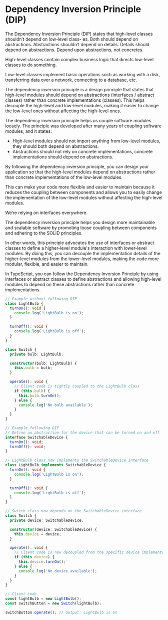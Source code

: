 # Dependency Inversion Principle (DIP)

The Dependency Inversion Principle (DIP) states that high-level classes shouldn’t depend on low-level class-
es. Both should depend on abstractions. Abstractions shouldn’t depend on details. Details should depend on
abstractions. Depend upon abstractions, not concretes.

High-level classes contain complex business logic that directs low-level classes to do something.

Low-level classes implement basic operations such as working with a disk, transferring data over a network, connecting to a database, etc.

The dependency inversion principle is a design principle that states that high-level modules should depend on abstractions (interfaces / abstract classes) rather than concrete implementations (classes). This helps decouple the high-level and low-level modules, making it easier to change the low-level ones without affecting the high-level ones.

The dependency inversion principle helps us couple software modules loosely. The principle was developed after many years of coupling software modules, and it states:

- High-level modules should not import anything from low-level modules, they should both depend on abstractions.
- Abstractions should not rely on concrete implementations, concrete implementations should depend on abstractions.

By following the dependency inversion principle, you can design your application so that the high-level modules depend on abstractions rather than concrete implementations of the low-level modules.

This can make your code more flexible and easier to maintain because it reduces the coupling between components and allows you to easily change the implementation of the low-level modules without affecting the high-level modules.

We’re relying on interfaces everywhere.

The dependency inversion principle helps you design more maintainable and scalable software by promoting loose coupling between components and adhering to the SOLID principles.

In other words, this principle advocates the use of interfaces or abstract classes to define a higher-level module's interaction with lower-level modules. By doing this, you can decouple the implementation details of the higher-level modules from the lower-level modules, making the code more modular, flexible, and easier to maintain.

In TypeScript, you can follow the Dependency Inversion Principle by using interfaces or abstract classes to define abstractions and allowing high-level modules to depend on these abstractions rather than concrete implementations.

```typescript
// Example without following DIP
class LightBulb {
  turnOn(): void {
    console.log('LightBulb is on');
  }

  turnOff(): void {
    console.log('LightBulb is off');
  }
}

class Switch {
  private bulb: LightBulb;

  constructor(bulb: LightBulb) {
    this.bulb = bulb;
  }

  operate(): void {
    // Client code is tightly coupled to the LightBulb class
    if (this.bulb) {
      this.bulb.turnOn();
    } else {
      console.log('No bulb available');
    }
  }
}

// Example following DIP
// Define an abstraction for the device that can be turned on and off
interface SwitchableDevice {
  turnOn(): void;
  turnOff(): void;
}

// LightBulb class now implements the SwitchableDevice interface
class LightBulb implements SwitchableDevice {
  turnOn(): void {
    console.log('LightBulb is on');
  }

  turnOff(): void {
    console.log('LightBulb is off');
  }
}

// Switch class now depends on the SwitchableDevice interface
class Switch {
  private device: SwitchableDevice;

  constructor(device: SwitchableDevice) {
    this.device = device;
  }

  operate(): void {
    // Client code is now decoupled from the specific device implementation
    if (this.device) {
      this.device.turnOn();
    } else {
      console.log('No device available');
    }
  }
}

// Client code
const lightBulb = new LightBulb();
const switchButton = new Switch(lightBulb);

switchButton.operate(); // Output: LightBulb is on
```
